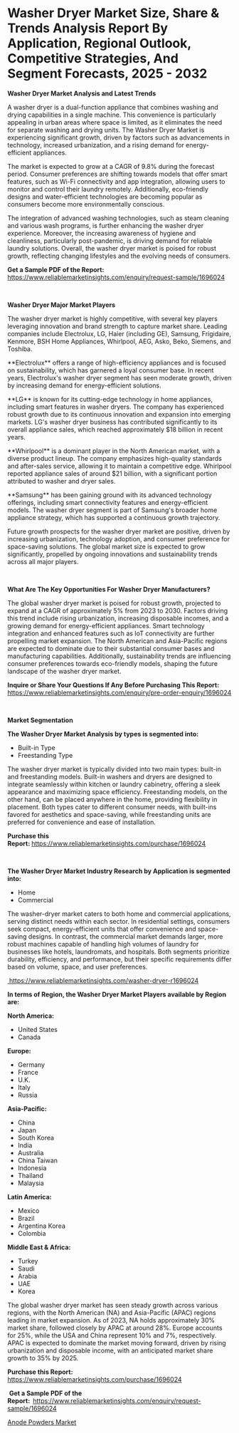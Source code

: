 <p><h1>Washer Dryer Market Size, Share & Trends Analysis Report By Application, Regional Outlook, Competitive Strategies, And Segment Forecasts, 2025 - 2032</h1></p><p><strong>Washer Dryer Market Analysis and Latest Trends</strong></p>
<p><p>A washer dryer is a dual-function appliance that combines washing and drying capabilities in a single machine. This convenience is particularly appealing in urban areas where space is limited, as it eliminates the need for separate washing and drying units. The Washer Dryer Market is experiencing significant growth, driven by factors such as advancements in technology, increased urbanization, and a rising demand for energy-efficient appliances.</p><p>The market is expected to grow at a CAGR of 9.8% during the forecast period. Consumer preferences are shifting towards models that offer smart features, such as Wi-Fi connectivity and app integration, allowing users to monitor and control their laundry remotely. Additionally, eco-friendly designs and water-efficient technologies are becoming popular as consumers become more environmentally conscious.</p><p>The integration of advanced washing technologies, such as steam cleaning and various wash programs, is further enhancing the washer dryer experience. Moreover, the increasing awareness of hygiene and cleanliness, particularly post-pandemic, is driving demand for reliable laundry solutions. Overall, the washer dryer market is poised for robust growth, reflecting changing lifestyles and the evolving needs of consumers.</p></p>
<p><strong>Get a Sample PDF of the Report:&nbsp;</strong> <a href="https://www.reliablemarketinsights.com/enquiry/request-sample/1696024?utm_campaign=2531&utm_medium=2&utm_source=Github&utm_content=ia&utm_term=27032025&utm_id=washer-dryer">https://www.reliablemarketinsights.com/enquiry/request-sample/1696024</a></p>
<p>&nbsp;</p>
<p><strong>Washer Dryer Major Market Players</strong></p>
<p><p>The washer dryer market is highly competitive, with several key players leveraging innovation and brand strength to capture market share. Leading companies include Electrolux, LG, Haier (including GE), Samsung, Frigidaire, Kenmore, BSH Home Appliances, Whirlpool, AEG, Asko, Beko, Siemens, and Toshiba.</p><p>**Electrolux** offers a range of high-efficiency appliances and is focused on sustainability, which has garnered a loyal consumer base. In recent years, Electrolux's washer dryer segment has seen moderate growth, driven by increasing demand for energy-efficient solutions.</p><p>**LG** is known for its cutting-edge technology in home appliances, including smart features in washer dryers. The company has experienced robust growth due to its continuous innovation and expansion into emerging markets. LG's washer dryer business has contributed significantly to its overall appliance sales, which reached approximately $18 billion in recent years.</p><p>**Whirlpool** is a dominant player in the North American market, with a diverse product lineup. The company emphasizes high-quality standards and after-sales service, allowing it to maintain a competitive edge. Whirlpool reported appliance sales of around $21 billion, with a significant portion attributed to washer and dryer sales.</p><p>**Samsung** has been gaining ground with its advanced technology offerings, including smart connectivity features and energy-efficient models. The washer dryer segment is part of Samsung's broader home appliance strategy, which has supported a continuous growth trajectory.</p><p>Future growth prospects for the washer dryer market are positive, driven by increasing urbanization, technology adoption, and consumer preference for space-saving solutions. The global market size is expected to grow significantly, propelled by ongoing innovations and sustainability trends across all major players.</p></p>
<p>&nbsp;</p>
<p><strong>What Are The Key Opportunities For Washer Dryer Manufacturers?</strong></p>
<p><p>The global washer dryer market is poised for robust growth, projected to expand at a CAGR of approximately 5% from 2023 to 2030. Factors driving this trend include rising urbanization, increasing disposable incomes, and a growing demand for energy-efficient appliances. Smart technology integration and enhanced features such as IoT connectivity are further propelling market expansion. The North American and Asia-Pacific regions are expected to dominate due to their substantial consumer bases and manufacturing capabilities. Additionally, sustainability trends are influencing consumer preferences towards eco-friendly models, shaping the future landscape of the washer dryer market.</p></p>
<p><strong>Inquire or Share Your Questions If Any Before Purchasing This Report:</strong> <a href="https://www.reliablemarketinsights.com/enquiry/pre-order-enquiry/1696024?utm_campaign=2531&utm_medium=2&utm_source=Github&utm_content=ia&utm_term=27032025&utm_id=washer-dryer">https://www.reliablemarketinsights.com/enquiry/pre-order-enquiry/1696024</a></p>
<p>&nbsp;</p>
<p><strong>Market Segmentation</strong></p>
<p><strong>The Washer Dryer Market Analysis by types is segmented into:</strong></p>
<p><ul><li>Built-in Type</li><li>Freestanding Type</li></ul></p>
<p><p>The washer dryer market is typically divided into two main types: built-in and freestanding models. Built-in washers and dryers are designed to integrate seamlessly within kitchen or laundry cabinetry, offering a sleek appearance and maximizing space efficiency. Freestanding models, on the other hand, can be placed anywhere in the home, providing flexibility in placement. Both types cater to different consumer needs, with built-ins favored for aesthetics and space-saving, while freestanding units are preferred for convenience and ease of installation.</p></p>
<p><strong>Purchase this Report:&nbsp;</strong><a href="https://www.reliablemarketinsights.com/purchase/1696024?utm_campaign=2531&utm_medium=2&utm_source=Github&utm_content=ia&utm_term=27032025&utm_id=washer-dryer">https://www.reliablemarketinsights.com/purchase/1696024</a></p>
<p>&nbsp;</p>
<p><strong>The Washer Dryer Market Industry Research by Application is segmented into:</strong></p>
<p><ul><li>Home</li><li>Commercial</li></ul></p>
<p><p>The washer-dryer market caters to both home and commercial applications, serving distinct needs within each sector. In residential settings, consumers seek compact, energy-efficient units that offer convenience and space-saving designs. In contrast, the commercial market demands larger, more robust machines capable of handling high volumes of laundry for businesses like hotels, laundromats, and hospitals. Both segments prioritize durability, efficiency, and performance, but their specific requirements differ based on volume, space, and user preferences.</p></p>
<p><a href="https://www.reliablemarketinsights.com/washer-dryer-r1696024?utm_campaign=2531&utm_medium=2&utm_source=Github&utm_content=ia&utm_term=27032025&utm_id=washer-dryer">&nbsp;https://www.reliablemarketinsights.com/washer-dryer-r1696024</a></p>
<p><strong>In terms of Region, the Washer Dryer Market Players available by Region are:</strong></p>
<p>
    <p> <strong> North America: </strong>
        <ul>
            <li>United States</li>
            <li>Canada</li>
        </ul>
        </p> 
    <p> <strong> Europe: </strong>
        <ul>
            <li>Germany</li>
            <li>France</li>
            <li>U.K.</li>
            <li>Italy</li>
            <li>Russia</li>
        </ul>
        </p> 
    <p> <strong> Asia-Pacific: </strong>
        <ul>
            <li>China</li>
            <li>Japan</li>
            <li>South Korea</li>
            <li>India</li>
            <li>Australia</li>
            <li>China Taiwan</li>
            <li>Indonesia</li>
            <li>Thailand</li>
            <li>Malaysia</li>
        </ul>
        </p> 
    <p> <strong> Latin America: </strong>
        <ul>
            <li>Mexico</li>
            <li>Brazil</li>
            <li>Argentina Korea</li>
            <li>Colombia</li>
        </ul>
        </p> 
    <p> <strong> Middle East & Africa: </strong>
        <ul>
            <li>Turkey</li>
            <li>Saudi</li>
            <li>Arabia</li>
            <li>UAE</li>
            <li>Korea</li>
        </ul>
    </p>
    </p>
<p><p>The global washer dryer market has seen steady growth across various regions, with the North American (NA) and Asia-Pacific (APAC) regions leading in market expansion. As of 2023, NA holds approximately 30% market share, followed closely by APAC at around 28%. Europe accounts for 25%, while the USA and China represent 10% and 7%, respectively. APAC is expected to dominate the market moving forward, driven by rising urbanization and disposable income, with an anticipated market share growth to 35% by 2025.</p></p>
<p><strong>Purchase this Report: </strong><a href="https://www.reliablemarketinsights.com/purchase/1696024?utm_campaign=2531&utm_medium=2&utm_source=Github&utm_content=ia&utm_term=27032025&utm_id=washer-dryer">https://www.reliablemarketinsights.com/purchase/1696024</a></p>
<p>&nbsp;<strong>Get a Sample PDF of the Report:&nbsp;&nbsp;</strong><a href="https://www.reliablemarketinsights.com/enquiry/request-sample/1696024?utm_campaign=2531&utm_medium=2&utm_source=Github&utm_content=ia&utm_term=27032025&utm_id=washer-dryer">https://www.reliablemarketinsights.com/enquiry/request-sample/1696024</a></p>
<p><strong></strong></p>
<p><p><a href="https://github.com/parthplagaf6/Market-Research-Report-List-1/blob/main/anode-powders-market.md?utm_campaign=2531&utm_medium=2&utm_source=Github&utm_content=ia&utm_term=27032025&utm_id=washer-dryer">Anode Powders Market</a></p></p>